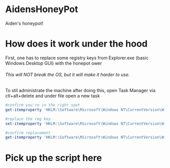 # AidensHoneyPot
Aiden's honeypot!

# How does it work under the hood

First, one has to replace some registry keys from Explorer.exe (basic Windows Desktop GUI) with the honepot
ower

###### This will NOT break the OS, but it will make it harder to use. 
To stil administrate the machine after doing this, open Task Manager via ctl+alt+delete and under file open a new task

```powershell
#confirm you're in the right spot
get-itemproperty 'HKLM:\Software\Microsoft\Windows NT\CurrentVersion\Winlogon' | select Shell

#replace the reg key
set-itemproperty 'HKLM:\Software\Microsoft\Windows NT\CurrentVersion\Winlogon' -name 'Shell' -value 'powershell.exe -WindowStyle Hidden C:\test.ps1'

#confirm replacement
get-itemproperty 'HKLM:\Software\Microsoft\Windows NT\CurrentVersion\Winlogon' | select Shell
```

# Pick up the script here
